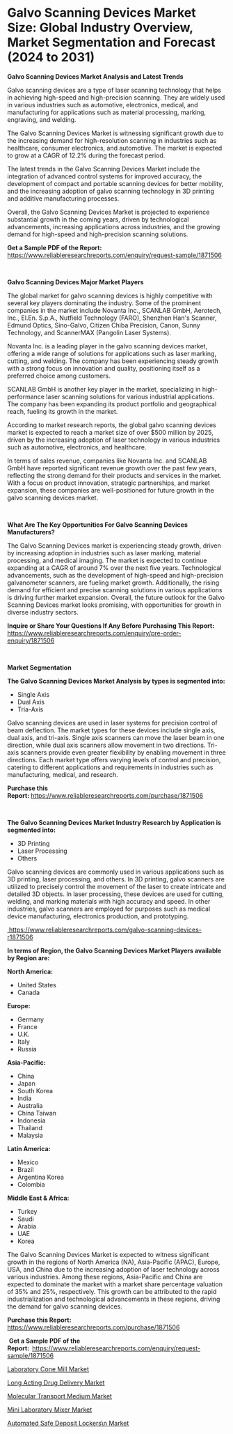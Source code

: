<p><h1>Galvo Scanning Devices Market Size: Global Industry Overview, Market Segmentation and Forecast (2024 to 2031)</h1></p><p><strong>Galvo Scanning Devices Market Analysis and Latest Trends</strong></p>
<p><p>Galvo scanning devices are a type of laser scanning technology that helps in achieving high-speed and high-precision scanning. They are widely used in various industries such as automotive, electronics, medical, and manufacturing for applications such as material processing, marking, engraving, and welding.</p><p>The Galvo Scanning Devices Market is witnessing significant growth due to the increasing demand for high-resolution scanning in industries such as healthcare, consumer electronics, and automotive. The market is expected to grow at a CAGR of 12.2% during the forecast period.</p><p>The latest trends in the Galvo Scanning Devices Market include the integration of advanced control systems for improved accuracy, the development of compact and portable scanning devices for better mobility, and the increasing adoption of galvo scanning technology in 3D printing and additive manufacturing processes.</p><p>Overall, the Galvo Scanning Devices Market is projected to experience substantial growth in the coming years, driven by technological advancements, increasing applications across industries, and the growing demand for high-speed and high-precision scanning solutions.</p></p>
<p><strong>Get a Sample PDF of the Report:&nbsp;</strong> <a href="https://www.reliableresearchreports.com/enquiry/request-sample/1871506">https://www.reliableresearchreports.com/enquiry/request-sample/1871506</a></p>
<p>&nbsp;</p>
<p><strong>Galvo Scanning Devices Major Market Players</strong></p>
<p><p>The global market for galvo scanning devices is highly competitive with several key players dominating the industry. Some of the prominent companies in the market include Novanta Inc., SCANLAB GmbH, Aerotech, Inc., El.En. S.p.A., Nutfield Technology (FARO), Shenzhen Han's Scanner, Edmund Optics, Sino-Galvo, Citizen Chiba Precision, Canon, Sunny Technology, and ScannerMAX (Pangolin Laser Systems).</p><p>Novanta Inc. is a leading player in the galvo scanning devices market, offering a wide range of solutions for applications such as laser marking, cutting, and welding. The company has been experiencing steady growth with a strong focus on innovation and quality, positioning itself as a preferred choice among customers.</p><p>SCANLAB GmbH is another key player in the market, specializing in high-performance laser scanning solutions for various industrial applications. The company has been expanding its product portfolio and geographical reach, fueling its growth in the market.</p><p>According to market research reports, the global galvo scanning devices market is expected to reach a market size of over $500 million by 2025, driven by the increasing adoption of laser technology in various industries such as automotive, electronics, and healthcare.</p><p>In terms of sales revenue, companies like Novanta Inc. and SCANLAB GmbH have reported significant revenue growth over the past few years, reflecting the strong demand for their products and services in the market. With a focus on product innovation, strategic partnerships, and market expansion, these companies are well-positioned for future growth in the galvo scanning devices market.</p></p>
<p>&nbsp;</p>
<p><strong>What Are The Key Opportunities For Galvo Scanning Devices Manufacturers?</strong></p>
<p><p>The Galvo Scanning Devices market is experiencing steady growth, driven by increasing adoption in industries such as laser marking, material processing, and medical imaging. The market is expected to continue expanding at a CAGR of around 7% over the next five years. Technological advancements, such as the development of high-speed and high-precision galvanometer scanners, are fueling market growth. Additionally, the rising demand for efficient and precise scanning solutions in various applications is driving further market expansion. Overall, the future outlook for the Galvo Scanning Devices market looks promising, with opportunities for growth in diverse industry sectors.</p></p>
<p><strong>Inquire or Share Your Questions If Any Before Purchasing This Report:</strong> <a href="https://www.reliableresearchreports.com/enquiry/pre-order-enquiry/1871506">https://www.reliableresearchreports.com/enquiry/pre-order-enquiry/1871506</a></p>
<p>&nbsp;</p>
<p><strong>Market Segmentation</strong></p>
<p><strong>The Galvo Scanning Devices Market Analysis by types is segmented into:</strong></p>
<p><ul><li>Single Axis</li><li>Dual Axis</li><li>Tria-Axis</li></ul></p>
<p><p>Galvo scanning devices are used in laser systems for precision control of beam deflection. The market types for these devices include single axis, dual axis, and tri-axis. Single axis scanners can move the laser beam in one direction, while dual axis scanners allow movement in two directions. Tri-axis scanners provide even greater flexibility by enabling movement in three directions. Each market type offers varying levels of control and precision, catering to different applications and requirements in industries such as manufacturing, medical, and research.</p></p>
<p><strong>Purchase this Report:&nbsp;</strong><a href="https://www.reliableresearchreports.com/purchase/1871506">https://www.reliableresearchreports.com/purchase/1871506</a></p>
<p>&nbsp;</p>
<p><strong>The Galvo Scanning Devices Market Industry Research by Application is segmented into:</strong></p>
<p><ul><li>3D Printing</li><li>Laser Processing</li><li>Others</li></ul></p>
<p><p>Galvo scanning devices are commonly used in various applications such as 3D printing, laser processing, and others. In 3D printing, galvo scanners are utilized to precisely control the movement of the laser to create intricate and detailed 3D objects. In laser processing, these devices are used for cutting, welding, and marking materials with high accuracy and speed. In other industries, galvo scanners are employed for purposes such as medical device manufacturing, electronics production, and prototyping.</p></p>
<p><a href="https://www.reliableresearchreports.com/galvo-scanning-devices-r1871506">&nbsp;https://www.reliableresearchreports.com/galvo-scanning-devices-r1871506</a></p>
<p><strong>In terms of Region, the Galvo Scanning Devices Market Players available by Region are:</strong></p>
<p>
    <p> <strong> North America: </strong>
        <ul>
            <li>United States</li>
            <li>Canada</li>
        </ul>
        </p> 
    <p> <strong> Europe: </strong>
        <ul>
            <li>Germany</li>
            <li>France</li>
            <li>U.K.</li>
            <li>Italy</li>
            <li>Russia</li>
        </ul>
        </p> 
    <p> <strong> Asia-Pacific: </strong>
        <ul>
            <li>China</li>
            <li>Japan</li>
            <li>South Korea</li>
            <li>India</li>
            <li>Australia</li>
            <li>China Taiwan</li>
            <li>Indonesia</li>
            <li>Thailand</li>
            <li>Malaysia</li>
        </ul>
        </p> 
    <p> <strong> Latin America: </strong>
        <ul>
            <li>Mexico</li>
            <li>Brazil</li>
            <li>Argentina Korea</li>
            <li>Colombia</li>
        </ul>
        </p> 
    <p> <strong> Middle East & Africa: </strong>
        <ul>
            <li>Turkey</li>
            <li>Saudi</li>
            <li>Arabia</li>
            <li>UAE</li>
            <li>Korea</li>
        </ul>
    </p>
    </p>
<p><p>The Galvo Scanning Devices Market is expected to witness significant growth in the regions of North America (NA), Asia-Pacific (APAC), Europe, USA, and China due to the increasing adoption of laser technology across various industries. Among these regions, Asia-Pacific and China are expected to dominate the market with a market share percentage valuation of 35% and 25%, respectively. This growth can be attributed to the rapid industrialization and technological advancements in these regions, driving the demand for galvo scanning devices.</p></p>
<p><strong>Purchase this Report: </strong><a href="https://www.reliableresearchreports.com/purchase/1871506">https://www.reliableresearchreports.com/purchase/1871506</a></p>
<p>&nbsp;<strong>Get a Sample PDF of the Report:&nbsp;&nbsp;</strong><a href="https://www.reliableresearchreports.com/enquiry/request-sample/1871506">https://www.reliableresearchreports.com/enquiry/request-sample/1871506</a></p>
<p><strong></strong></p>
<p><p><a href="https://github.com/jakobeblake56/Market-Research-Report-List-1/blob/main/laboratory-cone-mill-market.md">Laboratory Cone Mill Market</a></p><p><a href="https://issuu.com/reportprime-2/docs/long-acting-drug-delivery-market-size-2030.pptx">Long Acting Drug Delivery Market</a></p><p><a href="https://issuu.com/reportprime-2/docs/molecular-transport-medium-market-size-2030.pptx">Molecular Transport Medium Market</a></p><p><a href="https://github.com/julian6Skinner/Market-Research-Report-List-1/blob/main/mini-laboratory-mixer-market.md">Mini Laboratory Mixer Market</a></p><p><a href="https://github.com/JosephWillisbXXgf/Market-Research-Report-List-1/blob/main/automated-safe-deposit-lockersn-market.md">Automated Safe Deposit Lockers\n Market</a></p></p>